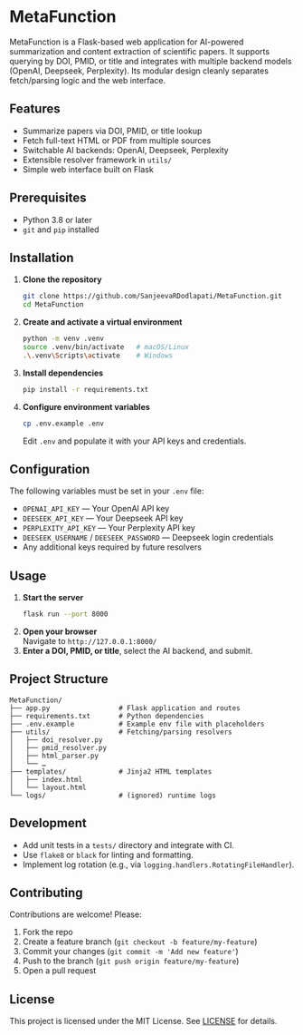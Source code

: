 # MetaFunction

MetaFunction is a Flask-based web application for AI-powered summarization and content extraction of scientific papers. It supports querying by DOI, PMID, or title and integrates with multiple backend models (OpenAI, Deepseek, Perplexity). Its modular design cleanly separates fetch/parsing logic and the web interface.

## Features

- Summarize papers via DOI, PMID, or title lookup  
- Fetch full-text HTML or PDF from multiple sources  
- Switchable AI backends: OpenAI, Deepseek, Perplexity  
- Extensible resolver framework in `utils/`  
- Simple web interface built on Flask  

## Prerequisites

- Python 3.8 or later  
- `git` and `pip` installed  

## Installation

1. **Clone the repository**  
   ```bash
   git clone https://github.com/SanjeevaRDodlapati/MetaFunction.git
   cd MetaFunction
   ```

2. **Create and activate a virtual environment**  
   ```bash
   python -m venv .venv
   source .venv/bin/activate   # macOS/Linux
   .\.venv\Scripts\activate    # Windows
   ```

3. **Install dependencies**  
   ```bash
   pip install -r requirements.txt
   ```

4. **Configure environment variables**  
   ```bash
   cp .env.example .env
   ```  
   Edit `.env` and populate it with your API keys and credentials.

## Configuration

The following variables must be set in your `.env` file:

- `OPENAI_API_KEY` — Your OpenAI API key  
- `DEESEEK_API_KEY` — Your Deepseek API key  
- `PERPLEXITY_API_KEY` — Your Perplexity API key  
- `DEESEEK_USERNAME` / `DEESEEK_PASSWORD` — Deepseek login credentials  
- Any additional keys required by future resolvers

## Usage

1. **Start the server**  
   ```bash
   flask run --port 8000
   ```
2. **Open your browser**  
   Navigate to `http://127.0.0.1:8000/`  
3. **Enter a DOI, PMID, or title**, select the AI backend, and submit.  

## Project Structure

```plaintext
MetaFunction/
├── app.py                 # Flask application and routes
├── requirements.txt       # Python dependencies
├── .env.example           # Example env file with placeholders
├── utils/                 # Fetching/parsing resolvers
│   ├── doi_resolver.py
│   ├── pmid_resolver.py
│   ├── html_parser.py
│   └── …
├── templates/             # Jinja2 HTML templates
│   ├── index.html
│   └── layout.html
└── logs/                  # (ignored) runtime logs
```

## Development

- Add unit tests in a `tests/` directory and integrate with CI.  
- Use `flake8` or `black` for linting and formatting.  
- Implement log rotation (e.g., via `logging.handlers.RotatingFileHandler`).

## Contributing

Contributions are welcome! Please:

1. Fork the repo  
2. Create a feature branch (`git checkout -b feature/my-feature`)  
3. Commit your changes (`git commit -m 'Add new feature'`)  
4. Push to the branch (`git push origin feature/my-feature`)  
5. Open a pull request

## License

This project is licensed under the MIT License. See [LICENSE](LICENSE) for details.  
